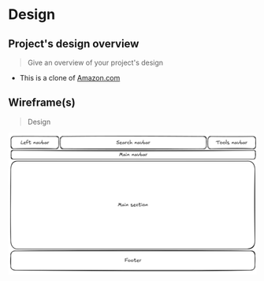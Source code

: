 # Design

## Project's design overview

> Give an overview of your project's design

- This is a clone of [Amazon.com](https://www.amazon.com.be/)

## Wireframe(s)

> Design

![amazon clone design](./amazone-clone-design.png)
